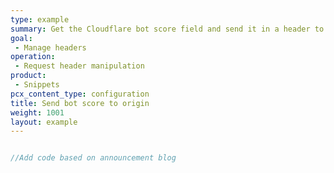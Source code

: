 ```yaml
---
type: example
summary: Get the Cloudflare bot score field and send it in a header to the origin.
goal:
 - Manage headers
operation:
 - Request header manipulation
product:
 - Snippets
pcx_content_type: configuration
title: Send bot score to origin
weight: 1001
layout: example
---
```


```js

//Add code based on announcement blog
```